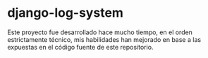 # django-log-system
Este proyecto fue desarrollado hace mucho tiempo, en el orden estrictamente técnico, mis habilidades han mejorado en base a las expuestas en el código fuente de este repositorio.
